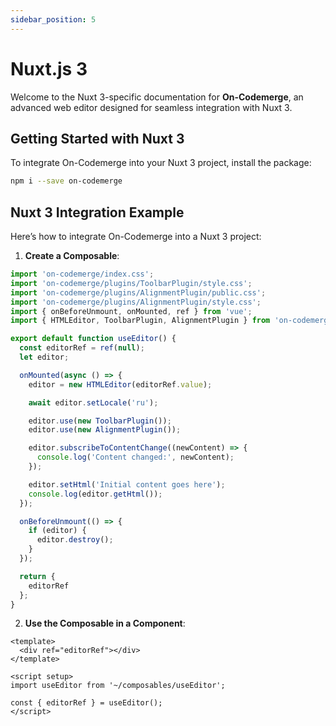 ```yaml
---
sidebar_position: 5
---
```


# Nuxt.js 3

Welcome to the Nuxt 3-specific documentation for **On-Codemerge**, an advanced web editor designed for seamless integration with Nuxt 3.

## Getting Started with Nuxt 3

To integrate On-Codemerge into your Nuxt 3 project, install the package:

```bash
npm i --save on-codemerge
```

## Nuxt 3 Integration Example

Here’s how to integrate On-Codemerge into a Nuxt 3 project:

1. **Create a Composable**:

```javascript title="composables/useEditor.js"
import 'on-codemerge/index.css';
import 'on-codemerge/plugins/ToolbarPlugin/style.css';
import 'on-codemerge/plugins/AlignmentPlugin/public.css';
import 'on-codemerge/plugins/AlignmentPlugin/style.css';
import { onBeforeUnmount, onMounted, ref } from 'vue';
import { HTMLEditor, ToolbarPlugin, AlignmentPlugin } from 'on-codemerge';

export default function useEditor() {
  const editorRef = ref(null);
  let editor;

  onMounted(async () => {
    editor = new HTMLEditor(editorRef.value);

    await editor.setLocale('ru');

    editor.use(new ToolbarPlugin());
    editor.use(new AlignmentPlugin());

    editor.subscribeToContentChange((newContent) => {
      console.log('Content changed:', newContent);
    });

    editor.setHtml('Initial content goes here');
    console.log(editor.getHtml());
  });

  onBeforeUnmount(() => {
    if (editor) {
      editor.destroy();
    }
  });

  return {
    editorRef
  };
}
```

2. **Use the Composable in a Component**:

```vue title="components/MyEditor.vue"
<template>
  <div ref="editorRef"></div>
</template>

<script setup>
import useEditor from '~/composables/useEditor';

const { editorRef } = useEditor();
</script>
```
